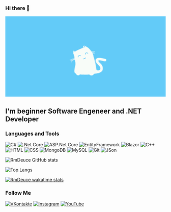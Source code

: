 ### Hi there 👋

[![Header](https://github.com/RmDeuce/rmdeuce/blob/main/assets/header.gif)](https://www.youtube.com/channel/UCl2vdvVMQ7XHH-hyUwBLJbg)

## I'm beginner Software Engeneer and .NET Developer

### Languages and Tools
![C#](https://img.shields.io/badge/-C_%23-2A9BD7?style=for-the-badge&logo=Sharp&logoColor=000000)
![.Net Core](https://img.shields.io/badge/-.Net_Core-2A9BD7?style=for-the-badge&logo=.NET&logoColor=000000)
![ASP.Net Core](https://img.shields.io/badge/-ASP.Net_Core-2A9BD7?style=for-the-badge&logo=.NET&logoColor=000000)
![EntityFramework](https://img.shields.io/badge/-Entity_Framework-2A9BD7?style=for-the-badge&logo=.net&logoColor=000000)
![Blazor](https://img.shields.io/badge/-Blazor-2A9BD7?style=for-the-badge&logo=Blazor&logoColor=000000)
![C++](https://img.shields.io/badge/-C++-2A9BD7?style=for-the-badge&logo=C%2B%2B&logoColor=000000)
![HTML](https://img.shields.io/badge/-HTML-2A9BD7?style=for-the-badge&logo=HTML5&logoColor=000000)
![CSS](https://img.shields.io/badge/-CSS-2A9BD7?style=for-the-badge&logo=CSS&logoColor=000000)
![MongoDB](https://img.shields.io/badge/-MongoDB-2A9BD7?style=for-the-badge&logo=MongoDB&logoColor=000000)
![MySQL](https://img.shields.io/badge/-MySQL-2A9BD7?style=for-the-badge&logo=MySQL&logoColor=000000)
![Git](https://img.shields.io/badge/-Git-2A9BD7?style=for-the-badge&logo=Git&logoColor=000000)
![JSon](https://img.shields.io/badge/-Json-2A9BD7?style=for-the-badge&logo=Json&logoColor=000000)

![RmDeuce GitHub stats](https://github-readme-stats.vercel.app/api?username=rmdeuce&show_icons=true&theme=tokyonight)

[![Top Langs](https://github-readme-stats.vercel.app/api/top-langs/?username=rmdeuce)](https://github.com/rmdeuce)

[![RmDeuce wakatime stats](https://github-readme-stats.vercel.app/api/wakatime?username=rmdeuce)](https://github.com/rmdeuce)

### Follow Me
[![VKontakte](https://img.shields.io/badge/-VKontakte-2A9BD7?style=for-the-badge&logo=VK&logoColor=000000)](https://vk.com/rmdeuce)
[![Instagram](https://img.shields.io/badge/-Instagram-2A9BD7?style=for-the-badge&logo=Instagram&logoColor=000000)](https://www.instagram.com/rmdeuce)
[![YouTube](https://img.shields.io/badge/-Youtube-2A9BD7?style=for-the-badge&logo=YouTube&logoColor=000000)](https://www.youtube.com/channel/UCl2vdvVMQ7XHH-hyUwBLJbg)




